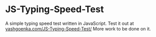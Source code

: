 # JS-Typing-Speed-Test
A simple typing speed test written in JavaScript.
Test it out at [yashgoenka.com/JS-Typing-Speed-Test/](http://yashgoenka.com/JS-Typing-Speed-Test/)
More work to be done on it.
